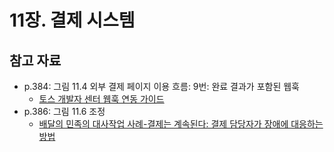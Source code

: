 # 11장. 결제 시스템

## 참고 자료
* p.384: 그림 11.4 외부 결제 페이지 이용 흐름: 9번: 완료 결과가 포함된 웹훅
  * [토스 개발자 센터 웹훅 연동 가이드](https://docs.tosspayments.com/common/webhook#%EC%9B%B9%ED%9B%85webhook-%EC%97%B0%EB%8F%99%ED%95%98%EA%B8%B0)
* p.386: 그림 11.6 조정
  * [배달의 민족의 대사작업 사례-결제는 계속된다: 결제 담당자가 장애에 대응하는 방법](https://techblog.woowahan.com/15236/) 
 


